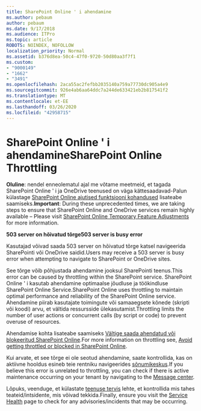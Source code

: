 ```yaml
---
title: SharePoint Online ' i ahendamine
ms.author: pebaum
author: pebaum
ms.date: 9/17/2018
ms.audience: ITPro
ms.topic: article
ROBOTS: NOINDEX, NOFOLLOW
localization_priority: Normal
ms.assetid: b376d8ea-50c4-47f0-9720-50d80aa3f7f1
ms.custom:
- "9000149"
- "1662"
- "3491"
ms.openlocfilehash: 2aca55ac2fefbb2035140a759a77730dc905a4e9
ms.sourcegitcommit: 926e4ab6aa64ddc7a244de633421eb2b817541f2
ms.translationtype: MT
ms.contentlocale: et-EE
ms.lasthandoff: 03/26/2020
ms.locfileid: "42958715"
---
```

# <a name="sharepoint-online-throttling"></a><span data-ttu-id="b80e0-102">SharePoint Online ' i ahendamine</span><span class="sxs-lookup"><span data-stu-id="b80e0-102">SharePoint Online Throttling</span></span>

<span data-ttu-id="b80e0-103">**Oluline**: nendel enneolematul ajal me võtame meetmeid, et tagada SharePoint Online ' i ja OneDrive teenused on väga kättesaadavad-Palun külastage [SharePoint Online ajutised funktsiooni kohandused](https://aka.ms/ODSPAdjustments) lisateabe saamiseks.</span><span class="sxs-lookup"><span data-stu-id="b80e0-103">**Important**: During these unprecedented times, we are taking steps to ensure that SharePoint Online and OneDrive services remain highly available – Please visit [SharePoint Online Temporary Feature Adjustments](https://aka.ms/ODSPAdjustments) for more information.</span></span>

<span data-ttu-id="b80e0-104">**503 server on hõivatud tõrge**</span><span class="sxs-lookup"><span data-stu-id="b80e0-104">**503 server is busy error**</span></span>

<span data-ttu-id="b80e0-105">Kasutajad võivad saada 503 server on hõivatud tõrge katsel navigeerida SharePointi või OneDrive saidid.</span><span class="sxs-lookup"><span data-stu-id="b80e0-105">Users may receive a 503 server is busy error when attempting to navigate to SharePoint or OneDrive sites.</span></span> 

<span data-ttu-id="b80e0-106">See tõrge võib põhjustada ahendamine jooksul SharePointi teenus.</span><span class="sxs-lookup"><span data-stu-id="b80e0-106">This error can be caused by throttling within the SharePoint service.</span></span> <span data-ttu-id="b80e0-107">SharePoint Online ' i kasutab ahendamine optimaalse jõudluse ja töökindluse SharePoint Online Service.</span><span class="sxs-lookup"><span data-stu-id="b80e0-107">SharePoint Online uses throttling to maintain optimal performance and reliability of the SharePoint Online service.</span></span> <span data-ttu-id="b80e0-108">Ahendamine piirab kasutajate toimingute või samaaegsete kõnede (skripti või koodi) arvu, et vältida ressursside ülekasutamist.</span><span class="sxs-lookup"><span data-stu-id="b80e0-108">Throttling limits the number of user actions or concurrent calls (by script or code) to prevent overuse of resources.</span></span> 

<span data-ttu-id="b80e0-109">Ahendamise kohta lisateabe saamiseks [Vältige saada ahendatud või blokeeritud SharePoint Online](https://docs.microsoft.com/sharepoint/dev/general-development/how-to-avoid-getting-throttled-or-blocked-in-sharepoint-online).</span><span class="sxs-lookup"><span data-stu-id="b80e0-109">For more information on throttling see, [Avoid getting throttled or blocked in SharePoint Online](https://docs.microsoft.com/sharepoint/dev/general-development/how-to-avoid-getting-throttled-or-blocked-in-sharepoint-online).</span></span>

<span data-ttu-id="b80e0-110">Kui arvate, et see tõrge ei ole seotud ahendamine, saate kontrollida, kas on aktiivne hooldus esineb teie rentniku navigeerides [sõnumikeskus](https://portal.office.com/adminportal/home#/MessageCenter).</span><span class="sxs-lookup"><span data-stu-id="b80e0-110">If you believe this error is unrelated to throttling, you can check if there is active maintenance occurring on your tenant by navigating to the [Message center](https://portal.office.com/adminportal/home#/MessageCenter).</span></span>

 <span data-ttu-id="b80e0-111">Lõpuks, veenduge, et külastate [teenuse tervis](https://portal.office.com/adminportal/home#/servicehealth) lehte, et kontrollida mis tahes teateid/intsidente, mis võivad tekkida.</span><span class="sxs-lookup"><span data-stu-id="b80e0-111">Finally, ensure you visit the [Service Health](https://portal.office.com/adminportal/home#/servicehealth) page to check for any advisories/incidents that may be occurring.</span></span>

